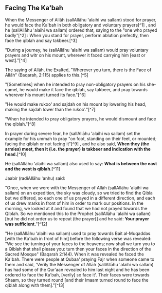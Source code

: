 

## Facing The Ka'bah

When the Messenger of Allāh (sallAllāhu 'alaihi wa sallam) stood for prayer, he would face the Ka'bah in both obligatory and voluntary prayers[^1] , and he (sallAllāhu 'alaihi wa sallam) ordered that, saying to the "one who prayed badly"[^2]  : When you stand for prayer, perform ablution prefectly, then face the qiblah and say takbeer.[^3]

"During a journey, he (sallAllāhu 'alaihi wa sallam) would pray voluntary prayers and witr on his mount, wherever it faced carrying him [east or west]."[^4]

The saying of Allāh, the Exalted, "Wherever  you turn, there is the Face  of Allāh" (Baqarah, 2:115) applies to this.[^5]

"[Sometimes] when he intended to pray non-obligatory prayers on his she-camel, he would make it face the qiblah, say takbeer, and pray towards wherever his mount turned its face."[^6]

"He would make rukoo' and sajdah on his mount by lowering his head, making the sajdah lower than the rukoo'."[^7]

"When he intended to pray obligatory prayers, he would dismount and face the qiblah."[^8]

In prayer during severe fear, he (sallAllāhu 'alaihi wa sallam) set the example for his ummah to pray "on foot, standing on their feet, or mounted; facing the qiblah or not facing it"[^9] , and he also said, **When they (the armies) meet, then it (i.e. the prayer) is takbeer and indication with the head.**[^10]

He (sallAllāhu 'alaihi wa sallam) also used to say: **What is between the east and the west is qiblah.**[^11]

Jaabir (radiAllāhu 'anhu) said:

"Once, when we were with the Messenger of Allāh (sallAllāhu 'alaihi wa sallam) on an expedition, the sky was cloudy, so we tried to find the Qibla but we differed, so each one of us prayed in a different direction, and each of us drew marks in front of him in order to mark our positions. In the morning, we looked at it and found that we had not prayed towards the Qiblah. So we mentioned this to the Prophet (sallAllāhu 'alaihi wa sallam) [but he did not order us to repeat (the prayer)] and he said: **Your prayer was sufficient.**"[^12]

"He (sallAllāhu 'alaihi wa sallam) used to pray towards Bait al-Muqaddas [with the Ka'bah in front of him] before the following verse was revealed: "We see the turning of your faces to the heavens; now shall we turn you to a Qiblah that shall please you: turn then your faces in the direction of the Sacred Mosque" (Baqarah 2:144). When it was revealed he faced the Ka'bah. There were people at Qubaa' praying Fajr when someone came to them and said, 'Verily the Messenger of Allāh (sallAllāhu 'alaihi wa sallam) has had some of the Qur'aan revealed to him last night and he has been ordered to face the Ka'bah, [verily] so face it'. Their faces were towards Shaam, so they turned round [and their Imaam turned round to face the qiblah along with them]."[^13]

